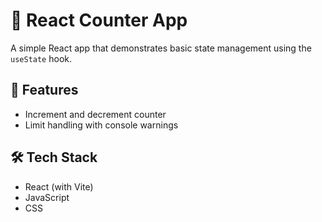 # 🚀 React Counter App

A simple React app that demonstrates basic state management using the `useState` hook.

## 🧮 Features

- Increment and decrement counter
- Limit handling with console warnings

## 🛠️ Tech Stack

- React (with Vite)
- JavaScript
- CSS
